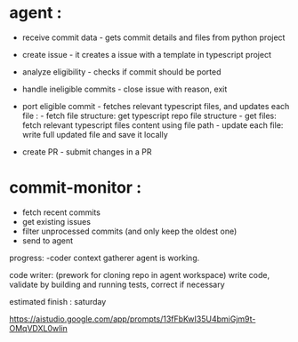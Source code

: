 # agent : 
- receive commit data - gets commit details and files from python project
- create issue - it creates a issue with a template in typescript project 
- analyze eligibility - checks if commit should be ported 
- handle ineligible commits - close issue with reason, exit 
- port eligible commit - fetches relevant typescript files, and updates each file :
        - fetch file structure: get typescript repo file structure
        - get files: fetch relevant typescript files content using file path
        - update each file: write full updated file and save it locally 

- create PR - submit changes in a PR


# commit-monitor : 
- fetch recent commits 
- get existing issues 
- filter unprocessed commits (and only keep the oldest one)
- send to agent 

progress: 
-coder context gatherer agent is working.

code writer: (prework for cloning repo in agent workspace) write code, validate by building and running tests, correct if necessary 

estimated finish : saturday 

https://aistudio.google.com/app/prompts/13fFbKwI35U4bmiGjm9t-OMqVDXL0wIin